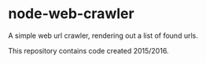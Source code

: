 # node-web-crawler

A simple web url crawler, rendering out a list of found urls.

This repository contains code created 2015/2016.
